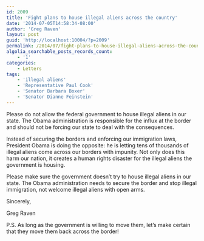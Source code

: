 ```yaml
---
id: 2009
title: 'Fight plans to house illegal aliens across the country'
date: '2014-07-05T14:58:34-08:00'
author: 'Greg Raven'
layout: post
guid: 'http://localhost:10004/?p=2009'
permalink: /2014/07/fight-plans-to-house-illegal-aliens-across-the-country/
algolia_searchable_posts_records_count:
    - '1'
categories:
    - Letters
tags:
    - 'illegal aliens'
    - 'Representative Paul Cook'
    - 'Senator Barbara Boxer'
    - 'Senator Dianne Feinstein'
---
```


Please do not allow the federal government to house illegal aliens in our state. The Obama administration is responsible for the influx at the border and should not be forcing our state to deal with the consequences.

Instead of securing the borders and enforcing our immigration laws, President Obama is doing the opposite: he is letting tens of thousands of illegal aliens come across our borders with impunity. Not only does this harm our nation, it creates a human rights disaster for the illegal aliens the government is housing.

Please make sure the government doesn’t try to house illegal aliens in our state. The Obama administration needs to secure the border and stop illegal immigration, not welcome illegal aliens with open arms.

Sincerely,

Greg Raven

P.S. As long as the government is willing to move them, let’s make certain that they move them back across the border!